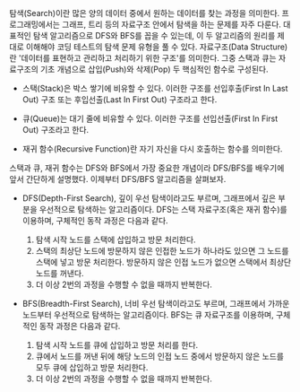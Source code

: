 탐색(Search)이란 많은 양의 데이터 중에서 원하는 데이터를 찾는 과정을 의미한다.
프로그래밍에서는 그래프, 트리 등의 자료구조 안에서 탐색을 하는 문제를 자주 다룬다.
대표적인 탐색 알고리즘으로 DFS와 BFS를 꼽을 수 있는데, 이 두 알고리즘의 원리를 제대로 이해해야 코딩 테스트의 탐색 문제 유형을 풀 수 있다.
자료구조(Data Structure)란 '데이터를 표현하고 관리하고 처리하기 위한 구조'를 의미한다. 그중 스택과 큐는 자료구조의 기초 개념으로 삽입(Push)와 삭제(Pop) 두 핵심적인 함수로 구성된다.

- 스택(Stack)은 박스 쌓기에 비유할 수 있다. 이러한 구조를 선입후출(First In Last Out) 구조 또는 후입선출(Last In First Out) 구조라고 한다.

- 큐(Queue)는 대기 줄에 비유할 수 있다. 이러한 구조를 선입선출(First In First Out) 구조라고 한다.

- 재귀 함수(Recursive Function)란 자기 자신을 다시 호출하는 함수를 의미한다.

스택과 큐, 재귀 함수는 DFS와 BFS에서 가장 중요한 개념이라 DFS/BFS를 배우기에 앞서 간단하게 설명했다. 이제부터 DFS/BFS 알고리즘을 살펴보자.

- DFS(Depth-First Search), 깊이 우선 탐색이라고도 부르며, 그래프에서 깊은 부분을 우선적으로 탐색하는 알고리즘이다. DFS는 스택 자료구조(혹은 재귀 함수)를 이용하며, 구체적인 동작 과정은 다음과 같다.
  1. 탐색 시작 노드를 스택에 삽입하고 방문 처리한다.
  2. 스택의 최상단 노드에 방문하지 않은 인접한 노드가 하나라도 있으면 그 노드를 스택에 넣고 방문 처리한다. 방문하지 않은 인접 노드가 없으면 스택에서 최상단 노드를 꺼낸다.
  3. 더 이상 2번의 과정을 수행할 수 없을 때까지 반복한다.

- BFS(Breadth-First Search), 너비 우선 탐색이라고도 부르며, 그래프에서 가까운 노드부터 우선적으로 탐색하는 알고리즘이다. BFS는 큐 자료구조를 이용하며, 구체적인 동작 과정은 다음과 같다.
  1. 탐색 시작 노드를 큐에 삽입하고 방문 처리를 한다.
  2. 큐에서 노드를 꺼낸 뒤에 해당 노드의 인접 노드 중에서 방문하지 않은 노드를 모두 큐에 삽입하고 방문 처리한다.
  3. 더 이상 2번의 과정을 수행할 수 없을 때까지 반복한다.
